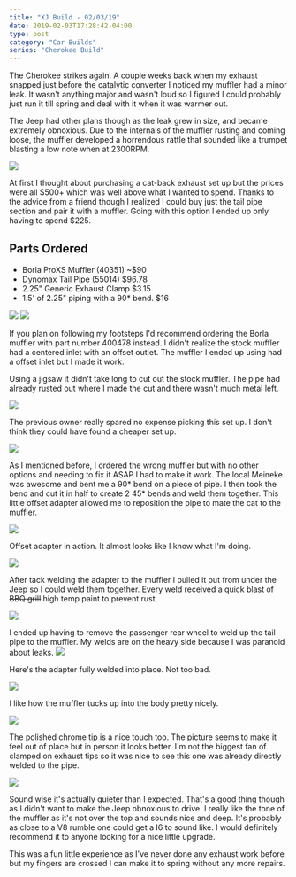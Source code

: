 ```yaml
---
title: "XJ Build - 02/03/19"
date: 2019-02-03T17:28:42-04:00
type: post
category: "Car Builds"
series: "Cherokee Build"
---
```


The Cherokee strikes again. A couple weeks back when my exhaust snapped just before the catalytic converter I noticed my muffler had a minor leak. It wasn't anything major and wasn't loud so I figured I could probably just run it till spring and deal with it when it was warmer out.

The Jeep had other plans though as the leak grew in size, and became extremely obnoxious. Due to the internals of the muffler rusting and coming loose, the muffler developed a horrendous rattle that sounded like a trumpet blasting a low note when at 2300RPM.

![](images/intro.gif)

At first I thought about purchasing a cat-back exhaust set up but the prices were all $500+ which was well above what I wanted to spend. Thanks to the advice from a friend though I realized I could buy just the tail pipe section and pair it with a muffler. Going with this option I ended up only having to spend $225.

## Parts Ordered

- Borla ProXS Muffler (40351) ~\$90
- Dynomax Tail Pipe (55014) \$96.78
- 2.25" Generic Exhaust Clamp \$3.15
- 1.5' of 2.25" piping with a 90\* bend. \$16

![](images/1.jpg)
![](images/2.jpg)

If you plan on following my footsteps I'd recommend ordering the Borla muffler with part number 400478 instead. I didn't realize the stock muffler had a centered inlet with an offset outlet. The muffler I ended up using had a offset inlet but I made it work.

Using a jigsaw it didn't take long to cut out the stock muffler. The pipe had already rusted out where I made the cut and there wasn't much metal left.

![](images/3.jpg)

The previous owner really spared no expense picking this set up. I don't think they could have found a cheaper set up.

![](images/4.jpg)

As I mentioned before, I ordered the wrong muffler but with no other options and needing to fix it ASAP I had to make it work. The local Meineke was awesome and bent me a 90* bend on a piece of pipe. I then took the bend and cut it in half to create 2 45* bends and weld them together. This little offset adapter allowed me to reposition the pipe to mate the cat to the muffler.

![](images/5.jpg)

Offset adapter in action. It almost looks like I know what I'm doing.

![](images/6.jpg)

After tack welding the adapter to the muffler I pulled it out from under the Jeep so I could weld them together. Every weld received a quick blast of <s>BBQ grill</s> high temp paint to prevent rust.

![](images/7.jpg)

I ended up having to remove the passenger rear wheel to weld up the tail pipe to the muffler. My welds are on the heavy side because I was paranoid about leaks.
![](images/8.jpg)

Here's the adapter fully welded into place. Not too bad.

![](images/9.jpg)

I like how the muffler tucks up into the body pretty nicely.

![](images/10.jpg)

The polished chrome tip is a nice touch too. The picture seems to make it feel out of place but in person it looks better. I'm not the biggest fan of clamped on exhaust tips so it was nice to see this one was already directly welded to the pipe.

![](images/11.jpg)

Sound wise it's actually quieter than I expected. That's a good thing though as I didn't want to make the Jeep obnoxious to drive. I really like the tone of the muffler as it's not over the top and sounds nice and deep. It's probably as close to a V8 rumble one could get a I6 to sound like. I would definitely recommend it to anyone looking for a nice little upgrade.

This was a fun little experience as I've never done any exhaust work before but my fingers are crossed I can make it to spring without any more repairs.

